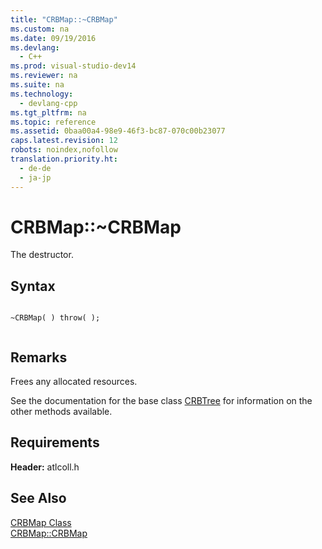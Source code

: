 ```yaml
---
title: "CRBMap::~CRBMap"
ms.custom: na
ms.date: 09/19/2016
ms.devlang: 
  - C++
ms.prod: visual-studio-dev14
ms.reviewer: na
ms.suite: na
ms.technology: 
  - devlang-cpp
ms.tgt_pltfrm: na
ms.topic: reference
ms.assetid: 0baa00a4-98e9-46f3-bc87-070c00b23077
caps.latest.revision: 12
robots: noindex,nofollow
translation.priority.ht: 
  - de-de
  - ja-jp
---
```

# CRBMap::~CRBMap
The destructor.  
  
## Syntax  
  
```  
  
~CRBMap( ) throw( );  
  
```  
  
## Remarks  
 Frees any allocated resources.  
  
 See the documentation for the base class [CRBTree](../vs140/CRBTree-Class.md) for information on the other methods available.  
  
## Requirements  
 **Header:** atlcoll.h  
  
## See Also  
 [CRBMap Class](../vs140/CRBMap-Class.md)   
 [CRBMap::CRBMap](../vs140/CRBMap--CRBMap.md)